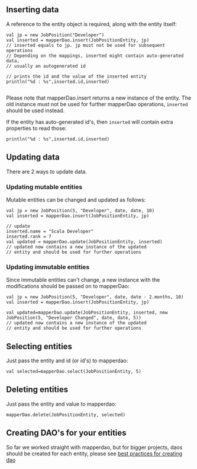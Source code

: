 ## Inserting data ##

A reference to the entity object is required, along with the entity itself:

```
val jp = new JobPosition("Developer")
val inserted = mapperDao.insert(JobPositionEntity, jp)
// inserted equals to jp. jp must not be used for subsequent operations
// Depending on the mappings, inserted might contain auto-generated data,
// usually an autogenerated id

// prints the id and the value of the inserted entity
println("%d : %s",inserted.id,inserted)
 
```

Please note that mapperDao.insert returns a new instance of the entity. The old instance must not be used for further mapperDao operations, `inserted` should be used instead.

If the entity has auto-generated id's, then `inserted` will contain extra properties to read those:
```
println("%d : %s",inserted.id,inserted)
```

## Updating data ##

There are 2 ways to update data.

### Updating mutable entities ###

Mutable entities can be changed and updated as follows:

```
val jp = new JobPosition(5, "Developer", date, date, 10)
val inserted = mapperDao.insert(JobPositionEntity, jp)

// update
inserted.name = "Scala Developer"
inserted.rank = 7
val updated = mapperDao.update(JobPositionEntity, inserted)
// updated now contains a new instance of the updated
// entity and should be used for further operations 

```

### Updating immutable entities ###

Since immutable entities can't change, a new instance with the modifications should be passed on to mapperDao:

```
val jp = new JobPosition(5, "Developer", date, date - 2.months, 10)
val inserted = mapperDao.insert(JobPositionEntity, jp)

val updated=mapperDao.update(JobPositionEntity, inserted, new JobPosition(5, "Developer Changed", date, date, 5))
// updated now contains a new instance of the updated
// entity and should be used for further operations 
```

## Selecting entities ##

Just pass the entity and id (or id's) to mapperdao:

```
val selected=mapperDao.select(JobPositionEntity, 5)
```

## Deleting entities ##

Just pass the entity and value to mapperdao:

```
mapperDao.delete(JobPositionEntity, selected)
```

## Creating DAO's for your entities ##

So far we worked straight with mapperdao, but for bigger projects, daos should be created for each entity, please see [best practices for creating dao](CRUDDaos.md)

